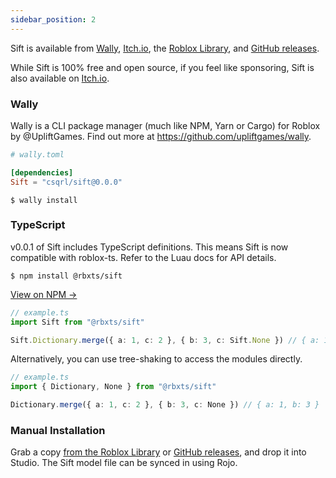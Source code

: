 ```yaml
---
sidebar_position: 2
---
```


<!-- Links -->

[sift]: https://github.com/csqrl/sift
[sift/releases]: https://github.com/csqrl/sift/releases
[sift/wally]: https://wally.run/package/csqrl/sift
[sift/roblox]: https://www.roblox.com/library/9486684823
[sift/itch.io]: https://csqrl.itch.io/sift
[sift/npm]: https://npmjs.com/package/@rbxts/sift

Sift is available from [Wally][sift/wally], [Itch.io][sift/itch.io], the [Roblox Library][sift/roblox], and [GitHub releases][sift/releases].

While Sift is 100% free and open source, if you feel like sponsoring, Sift is also available on [Itch.io][sift/itch.io].

### Wally

Wally is a CLI package manager (much like NPM, Yarn or Cargo) for Roblox by @UpliftGames. Find out more at https://github.com/upliftgames/wally.

```toml
# wally.toml

[dependencies]
Sift = "csqrl/sift@0.0.0"
```

```shell
$ wally install
```

### TypeScript

v0.0.1 of Sift includes TypeScript definitions. This means Sift is now compatible with roblox-ts. Refer to the Luau docs for API details.

```shell
$ npm install @rbxts/sift
```

[View on NPM &rarr;][sift/npm]

```ts
// example.ts
import Sift from "@rbxts/sift"

Sift.Dictionary.merge({ a: 1, c: 2 }, { b: 3, c: Sift.None }) // { a: 1, b: 3 }
```

Alternatively, you can use tree-shaking to access the modules directly.

```ts
// example.ts
import { Dictionary, None } from "@rbxts/sift"

Dictionary.merge({ a: 1, c: 2 }, { b: 3, c: None }) // { a: 1, b: 3 }
```

### Manual Installation

Grab a copy [from the Roblox Library][sift/roblox] or [GitHub releases][sift/releases], and drop it into Studio. The Sift model file can be synced in using Rojo.
